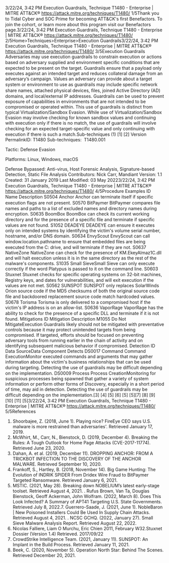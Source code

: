 3/22/24, 3:42 PM Execution Guardrails, Technique T1480 - Enterprise | MITRE ATT&CK®
https://attack.mitre.org/techniques/T1480/ 1/5Thank you to Tidal Cyber and SOC Prime for becoming ATT&CK's ﬁrst Benefactors. To join the cohort, or learn more about this program visit our
Benefactors page.3/22/24, 3:42 PM Execution Guardrails, Technique T1480 - Enterprise | MITRE ATT&CK®
https://attack.mitre.org/techniques/T1480/ 2/5Home>Techniques>Enterprise>Execution Guardrails3/22/24, 3:42 PM Execution Guardrails, Technique T1480 - Enterprise | MITRE ATT&CK®
https://attack.mitre.org/techniques/T1480/ 3/5Execution Guardrails
Adversaries may use execution guardrails to constrain execution or actions based on adversary supplied and environment speciﬁc
conditions that are expected to be present on the target. Guardrails ensure that a payload only executes against an intended target and
reduces collateral damage from an adversary’s campaign. Values an adversary can provide about a target system or environment to use
as guardrails may include speciﬁc network share names, attached physical devices, ﬁles, joined Active Directory (AD) domains, and
local/external IP addresses.
Guardrails can be used to prevent exposure of capabilities in environments that are not intended to be compromised or operated within. This
use of guardrails is distinct from typical Virtualization/Sandbox Evasion. While use of Virtualization/Sandbox Evasion may involve checking
for known sandbox values and continuing with execution only if there is no match, the use of guardrails will involve checking for an
expected target-speciﬁc value and only continuing with execution if there is such a match.Sub-techniques (1)
[1]
[2]
Version PermalinkID: T1480
Sub-techniques:  T1480.001

Tactic: Defense Evasion

Platforms: Linux, Windows, macOS

Defense Bypassed: Anti-virus, Host Forensic Analysis, Signature-based Detection, Static File Analysis
Contributors: Nick Carr, Mandiant
Version: 1.1
Created: 31 January 2019
Last Modiﬁed: 03 May 20223/22/24, 3:42 PM Execution Guardrails, Technique T1480 - Enterprise | MITRE ATT&CK®
https://attack.mitre.org/techniques/T1480/ 4/5Procedure Examples
ID Name Description
S0504 Anchor Anchor can terminate itself if speciﬁc execution ﬂags are not present.
S0570 BitPaymer BitPaymer compares ﬁle names and paths to a list of excluded names and directory names during encryption.
S0635 BoomBox BoomBox can check its current working directory and for the presence of a speciﬁc ﬁle and terminate if speciﬁc
values are not found.
S1052 DEADEYE DEADEYE can ensure it executes only on intended systems by identifying the victim's volume serial number,
hostname, and/or DNS domain.
S0634 EnvyScout EnvyScout can call window.location.pathname to ensure that embedded ﬁles are being executed from the C:
drive, and will terminate if they are not.
S0637 NativeZone NativeZone can check for the presence of KM.EkeyAlmaz1C.dll and will halt execution unless it is in the same
directory as the rest of the malware's components.
S1035 Small
SieveSmall Sieve can only execute correctly if the word Platypus is passed to it on the command line.
S0603 Stuxnet Stuxnet checks for speciﬁc operating systems on 32-bit machines, Registry keys, and dates for vulnerabilities,
and will exit execution if the values are not met.
S0562 SUNSPOT SUNSPOT only replaces SolarWinds Orion source code if the MD5 checksums of both the original source code
ﬁle and backdoored replacement source code match hardcoded values.
S0678 Torisma Torisma is only delivered to a compromised host if the victim's IP address is on an allow-list.
S0636 VaporRage VaporRage has the ability to check for the presence of a speciﬁc DLL and terminate if it is not found.
Mitigations
ID Mitigation Description
M1055 Do Not
MitigateExecution Guardrails likely should not be mitigated with preventative controls because it may protect
unintended targets from being compromised. If targeted, efforts should be focused on preventing adversary
tools from running earlier in the chain of activity and on identifying subsequent malicious behavior if
compromised.
Detection
ID Data SourceData Component Detects
DS0017 Command Command
ExecutionMonitor executed commands and arguments that may gather information about the victim's
business relationships that can be used during targeting. Detecting the use of guardrails may
be diﬃcult depending on the implementation.
DS0009 Process Process
CreationMonitoring for suspicious processes being spawned that gather a variety of system
information or perform other forms of Discovery, especially in a short period of time, may aid
in detection. Detecting the use of guardrails may be diﬃcult depending on the
implementation.[3]
[4]
[5]
[6]
[5]
[5][7]
[8]
[9]
[10]
[11]
[5]3/22/24, 3:42 PM Execution Guardrails, Technique T1480 - Enterprise | MITRE ATT&CK®
https://attack.mitre.org/techniques/T1480/ 5/5References
1. Shoorbajee, Z. (2018, June 1). Playing nice? FireEye CEO says
U.S. malware is more restrained than adversaries'. Retrieved
January 17, 2019.
2. McWhirt, M., Carr, N., Bienstock, D. (2019, December 4).
Breaking the Rules: A Tough Outlook for Home Page Attacks
(CVE-2017-11774). Retrieved June 23, 2020.
3. Dahan, A. et al. (2019, December 11). DROPPING ANCHOR:
FROM A TRICKBOT INFECTION TO THE DISCOVERY OF THE
ANCHOR MALWARE. Retrieved September 10, 2020.
4. Frankoff, S., Hartley, B. (2018, November 14). Big Game
Hunting: The Evolution of INDRIK SPIDER From Dridex Wire
Fraud to BitPaymer Targeted Ransomware. Retrieved January
6, 2021.
5. MSTIC. (2021, May 28). Breaking down NOBELIUM’s latest
early-stage toolset. Retrieved August 4, 2021.
. Rufus Brown, Van Ta, Douglas Bienstock, Geoff Ackerman,
John Wolfram. (2022, March 8). Does This Look Infected? A
Summary of APT41 Targeting U.S. State Governments.
Retrieved July 8, 2022.7. Guerrero-Saade, J. (2021, June 1). NobleBaron | New Poisoned
Installers Could Be Used In Supply Chain Attacks. Retrieved
August 4, 2021.
. NCSC GCHQ. (2022, January 27). Small Sieve Malware
Analysis Report. Retrieved August 22, 2022.
9. Nicolas Falliere, Liam O Murchu, Eric Chien 2011, February
W32.Stuxnet Dossier (Version 1.4) Retrieved. 2017/09/22
10. CrowdStrike Intelligence Team. (2021, January 11). SUNSPOT:
An Implant in the Build Process. Retrieved January 11, 2021.
11. Beek, C. (2020, November 5). Operation North Star: Behind The
Scenes. Retrieved December 20, 2021.